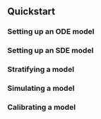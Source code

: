 ## Quickstart

### Setting up an ODE model

### Setting up an SDE model

### Stratifying a model

### Simulating a model

### Calibrating a model
